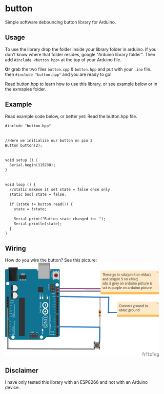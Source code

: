 # button
Simple software debouncing button library for Arduino.

## Usage
To use the library drop the folder inside your library folder in arduino. If you
don't know where that folder resides, google "Arduino library folder". Then add
`#include <button.hpp>` at the top of your Arduino file.

__Or__ grab the two files `button.cpp` & `button.hpp` and put with your `.ino` file.
then `#include "button.hpp"` and you are ready to go!

Read button.hpp to learn how to use this library, or see example below or
in the exmaples folder.

## Example
Read example code below, or better yet: Read the button.hpp file.
```
#include "button.hpp"


//Here we initialize our button on pin 2
Button button(2);


void setup () {
  Serial.begin(115200);
}


void loop () {
  //static makese it set state = false once only.
  static bool state = false;

  if (state != button.read()) {
    state = !state;

    Serial.print("Button state changed to: ");
    Serial.println(state);
  }
}
```


## Wiring
How do you wire the button? See this picture:
![Image of Wiring](https://github.com/dumheter/button/blob/master/wiring_wikimediacommons.png)

## Disclaimer
I have only tested this library with an ESP8266 and not with an Arduino device.
